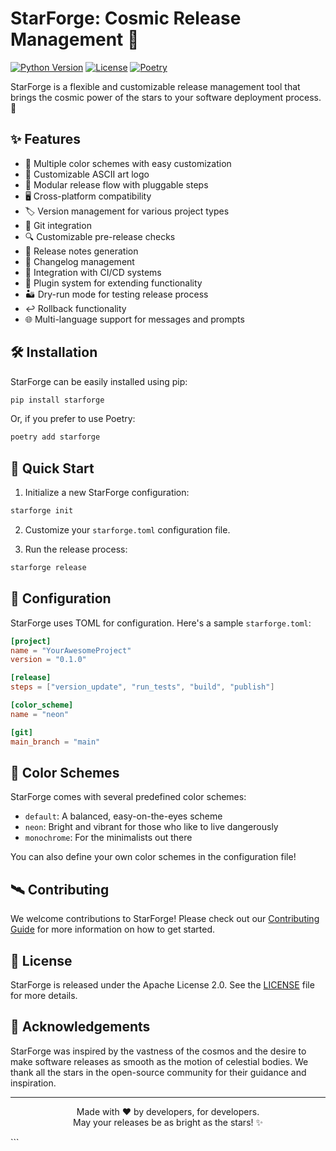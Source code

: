 # StarForge: Cosmic Release Management 🌠

[![Python Version](https://img.shields.io/badge/python-3.8%2B-blue.svg)](https://www.python.org/downloads/)
[![License](https://img.shields.io/badge/license-Apache%202.0-green.svg)](https://opensource.org/licenses/Apache-2.0)
[![Poetry](https://img.shields.io/badge/dependency%20management-poetry-blue)](https://python-poetry.org/)

StarForge is a flexible and customizable release management tool that brings the cosmic power of the stars to your software deployment process. 🚀

## ✨ Features

- 🌈 Multiple color schemes with easy customization
- 🎨 Customizable ASCII art logo
- 🔧 Modular release flow with pluggable steps
- 🖥️ Cross-platform compatibility
- 🏷️ Version management for various project types
- 🐙 Git integration
- 🔍 Customizable pre-release checks
- 📝 Release notes generation
- 📜 Changelog management
- 🔗 Integration with CI/CD systems
- 🧩 Plugin system for extending functionality
- 🏜️ Dry-run mode for testing release process
- ↩️ Rollback functionality
- 🌐 Multi-language support for messages and prompts

## 🛠️ Installation

StarForge can be easily installed using pip:

```bash
pip install starforge
```

Or, if you prefer to use Poetry:

```bash
poetry add starforge
```

## 🚀 Quick Start

1. Initialize a new StarForge configuration:

```bash
starforge init
```

2. Customize your `starforge.toml` configuration file.

3. Run the release process:

```bash
starforge release
```

## 🌌 Configuration

StarForge uses TOML for configuration. Here's a sample `starforge.toml`:

```toml
[project]
name = "YourAwesomeProject"
version = "0.1.0"

[release]
steps = ["version_update", "run_tests", "build", "publish"]

[color_scheme]
name = "neon"

[git]
main_branch = "main"
```

## 🎨 Color Schemes

StarForge comes with several predefined color schemes:

- `default`: A balanced, easy-on-the-eyes scheme
- `neon`: Bright and vibrant for those who like to live dangerously
- `monochrome`: For the minimalists out there

You can also define your own color schemes in the configuration file!

## 🛰️ Contributing

We welcome contributions to StarForge! Please check out our [Contributing Guide](CONTRIBUTING.md) for more information on how to get started.

## 📜 License

StarForge is released under the Apache License 2.0. See the [LICENSE](LICENSE) file for more details.

## 🌠 Acknowledgements

StarForge was inspired by the vastness of the cosmos and the desire to make software releases as smooth as the motion of celestial bodies. We thank all the stars in the open-source community for their guidance and inspiration.

---

<p align="center">
  Made with ❤️ by developers, for developers.<br>
  May your releases be as bright as the stars! ✨
</p>
```
